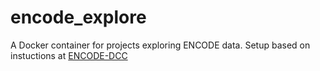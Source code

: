 # encode_explore

A Docker container for projects exploring ENCODE data. Setup based on instuctions at [ENCODE-DCC](https://github.com/ENCODE-DCC/encode-data-usage-examples/blob/master/mount_s3_bucket_and_run_jupyter_on_ec2.ipynb)
